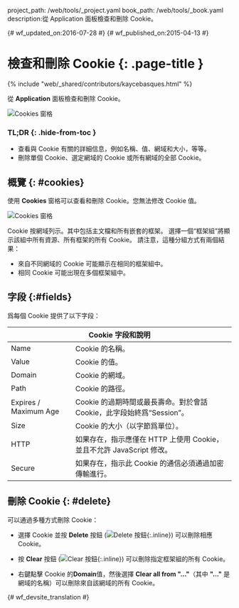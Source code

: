 project_path: /web/tools/_project.yaml
book_path: /web/tools/_book.yaml
description:從 Application 面板檢查和刪除 Cookie。

{# wf_updated_on:2016-07-28 #}
{# wf_published_on:2015-04-13 #}

# 檢查和刪除 Cookie {: .page-title }

{% include "web/_shared/contributors/kaycebasques.html" %}

從 <strong>Application</strong> 面板檢查和刪除 Cookie。


![Cookies 窗格](imgs/cookies.png)


### TL;DR {: .hide-from-toc }
- 查看與 Cookie 有關的詳細信息，例如名稱、值、網域和大小，等等。
- 刪除單個 Cookie、選定網域的 Cookie 或所有網域的全部 Cookie。


## 概覽 {: #cookies}

使用 **Cookies** 窗格可以查看和刪除 Cookie。您無法修改 Cookie 值。


![Cookies 窗格][cookies]

Cookie 按網域列示。其中包括主文檔和所有嵌套的框架。
選擇一個“框架組”將顯示該組中所有資源、所有框架的所有 Cookie。
請注意，這種分組方式有兩個結果：


* 來自不同網域的 Cookie 可能顯示在相同的框架組中。
* 相同 Cookie 可能出現在多個框架組中。

[cookies]: /web/tools/chrome-devtools/manage-data/imgs/cookies.png

## 字段 {:#fields}

爲每個 Cookie 提供了以下字段：

<table class="responsive">
  <thead>
    <tr>
      <th colspan="2">Cookie 字段和說明</th>
    </tr>
  </thead>
  <tbody>
        <tr>
      <td data-th="Cookie Field">Name</td>
      <td data-th="Description">Cookie 的名稱。</td>
    </tr>
    <tr>
      <td data-th="Cookie Field">Value</td>
      <td data-th="Description">Cookie 的值。</td>
    </tr>
    <tr>
      <td data-th="Cookie Field">Domain</td>
      <td data-th="Description">Cookie 的網域。</td>
    </tr>
    <tr>
      <td data-th="Cookie Field">Path</td>
      <td data-th="Description">Cookie 的路徑。</td>
    </tr>
    <tr>
      <td data-th="Cookie Field">Expires / Maximum Age</td>
      <td data-th="Description">Cookie 的過期時間或最長壽命。對於會話 Cookie，此字段始終爲“Session”。</td>
    </tr>
    <tr>
      <td data-th="Cookie Field">Size</td>
      <td data-th="Description">Cookie 的大小（以字節爲單位）。</td>
    </tr>
    <tr>
      <td data-th="Cookie Field">HTTP</td>
      <td data-th="Description">如果存在，指示應僅在 HTTP 上使用 Cookie，並且不允許 JavaScript 修改。</td>
    </tr>
    <tr>
      <td data-th="Cookie Field">Secure</td>
      <td data-th="Description">如果存在，指示此 Cookie 的通信必須通過加密傳輸進行。</td>
    </tr>
  </tbody>
</table>

## 刪除 Cookie {: #delete}

可以通過多種方式刪除 Cookie：

* 選擇 Cookie 並按 **Delete** 按鈕
(![Delete 按鈕][delete]{:.inline}) 可以刪除相應 Cookie。
* 按 **Clear** 按鈕 (![Clear 按鈕][cos]{:.inline}) 可以刪除指定框架組的所有 Cookie。

* 右鍵點擊 Cookie 的**Domain**值，然後選擇 **Clear all from "..."**（其中 **"..."** 是網域的名稱）可以刪除來自該網域的所有 Cookie。



[delete]: imgs/delete.png
[cos]: imgs/clear-object-store.png


{# wf_devsite_translation #}
